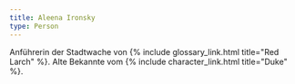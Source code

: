 ```yaml
---
title: Aleena Ironsky
type: Person
---
```


Anführerin der Stadtwache von {% include glossary_link.html title="Red Larch" %}. Alte
Bekannte vom {% include character_link.html title="Duke" %}.
